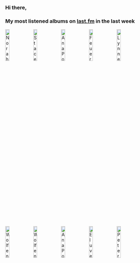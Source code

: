### Hi there, 

### My most listened albums on [last.fm](https://www.last.fm/user/jfdesignnet) in the last week

[<img src='https://lastfm.freetls.fastly.net/i/u/300x300/0d1f44fadc571df60099abeee01ffe58.jpg' width='16%' height='16%' alt='Norah Jones - Come Away With Me (Super Deluxe Edition)'>](https://www.last.fm/music/norah%2bjones/come%2baway%2bwith%2bme%2b%2528super%2bdeluxe%2bedition%2529)&nbsp;
[<img src='https://lastfm.freetls.fastly.net/i/u/300x300/01e9370e5271fb039110cf99d1553558.jpg' width='16%' height='16%' alt='Stacey Kent - Its A Wonderful World'>](https://www.last.fm/music/stacey%2bkent/it%2527s%2ba%2bwonderful%2bworld)&nbsp;
[<img src='https://lastfm.freetls.fastly.net/i/u/300x300/38d9292ed49051d87fc5d030a8bad0cd.jpg' width='16%' height='16%' alt='Ana Popovic - Live for Live'>](https://www.last.fm/music/ana%2bpopovic/live%2bfor%2blive)&nbsp;
[<img src='https://lastfm.freetls.fastly.net/i/u/300x300/623874e62efd6244b450eb662363282c.jpg' width='16%' height='16%' alt='Feuerschwanz - Fegefeuer (Deluxe Version)'>](https://www.last.fm/music/feuerschwanz/fegefeuer%2b%2528deluxe%2bversion%2529)&nbsp;
[<img src='https://lastfm.freetls.fastly.net/i/u/300x300/246e63c6b14548919d6efe2f44208fe0.jpg' width='16%' height='16%' alt='Lynne Arriale Trio - Lynne Arriale Trio Live'>](https://www.last.fm/music/lynne%2barriale%2btrio/lynne%2barriale%2btrio%2blive)&nbsp;
<br>
[<img src='https://lastfm.freetls.fastly.net/i/u/300x300/a41c7c34440e9a1e2f3f1b9f9e4d3b37.jpg' width='16%' height='16%' alt='Wolfenmond - Wintersturm'>](https://www.last.fm/music/wolfenmond/wintersturm)&nbsp;
[<img src='https://lastfm.freetls.fastly.net/i/u/300x300/53427f717a5b49c5b8e71a90a59f4cb9.jpg' width='16%' height='16%' alt='Wolfenmond - Flammenspiel & Schattenklang'>](https://www.last.fm/music/wolfenmond/flammenspiel%2b%2526%2bschattenklang)&nbsp;
[<img src='https://lastfm.freetls.fastly.net/i/u/300x300/f83764a557d2d4f94cc273c614fb279d.jpg' width='16%' height='16%' alt='Ana Popovic - Trilogy (Full Album)'>](https://www.last.fm/music/ana%2bpopovic/trilogy%2b%2528full%2balbum%2529)&nbsp;
[<img src='https://lastfm.freetls.fastly.net/i/u/300x300/8fb39c2f970607cc87b3cc8ea334b47a.jpg' width='16%' height='16%' alt='Eluveitie - Slania (10 Years)'>](https://www.last.fm/music/eluveitie/slania%2b%252810%2byears%2529)&nbsp;
[<img src='https://lastfm.freetls.fastly.net/i/u/300x300/38bebf4e2e107deab3cbf032dbffe0c9.jpg' width='16%' height='16%' alt='Peter Gundry - The Witching Hour'>](https://www.last.fm/music/peter%2bgundry/the%2bwitching%2bhour)&nbsp;
<br>
